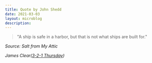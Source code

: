 ```yaml
---
title: Quote by John Shedd
date: 2021-03-03
layout: microblog
description:
---
```


>"A ship is safe in a harbor, but that is not what ships are built for."

*Source: Salt from My Attic*

*James Clear([3-2-1 Thursday](https://jamesclear.com/3-2-1/february-18-2021?rh_ref=30b59e17))*